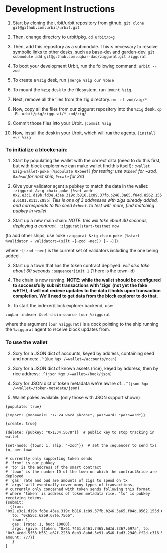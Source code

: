 # Development Instructions

1. Start by cloning the urbit/urbit repository from github.
`git clone git@github.com:urbit/urbit.git`

2. Then, change directory to urbit/pkg.
`cd urbit/pkg`

3. Then, add this repository as a submodule. This is necessary to resolve symbolic
links to other desks, such as base-dev and garden-dev.
`git submodule add git@github.com:uqbar-dao/ziggurat.git ziggurat`

4. To boot your development Urbit, run the following command:
`urbit -F zod`

5. To create a `%zig` desk, run
`|merge %zig our %base`

6. To mount the `%zig` desk to the filesystem, run
`|mount %zig`.

7. Next, remove all the files from the zig directory.
`rm -rf zod/zig/*`

8. Now, copy all the files from our ziggurat repository into the `%zig` desk.
`cp -RL urbit/pkg/ziggurat/* zod/zig/`

9. Commit those files into your Urbit.
`|commit %zig`

10. Now, install the desk in your Urbit, which will run the agents.
`|install our %zig`

### To initialize a blockchain:

1. Start by populating the wallet with the correct data (need to do this first, but with block explorer we can make wallet find this itself):
`:wallet &zig-wallet-poke [%populate 0xbeef]`
*for testing: use `0xbeef` for ~zod, `0xdead` for next ship, `0xcafe` for 3rd*

2. Give your validator agent a pubkey to match the data in the wallet:
`:ziggurat &zig-chain-poke [%set-addr 0x2.e3c1.d19b.fd3e.43aa.319c.b816.1c89.37fb.b246.3a65.f84d.8562.155d.6181.8113.c85b]`
*This is one of 3 addresses with zigs already added, and corresponds to the seed `0xbeef`. to test with more, find matching pubkey in wallet*

2. Start up a new main chain: *NOTE: this will take about 30 seconds, deploying a contract..*
`:ziggurat|start-testnet now`

(to add other ships, use poke `:ziggurat &zig-chain-poke [%start %validator ~ validators=(silt ~[~zod ~nec]) [~ ~]]`)

where `~[~zod ~nec]` is the current set of validators including the one being added

3. Start up a town that has the token contract deployed: *will also take about 30 seconds*
`:sequencer|init 1`
(1 here is the town-id)

4. The chain is now running. **NOTE: while the wallet should be configured to successfully submit transactions with 'zigs' (not yet the fake wETH), it will not recieve updates to the data it holds upon transaction completion. We'll need to get data from the block explorer to do that.**

5. To start the indexer/block explorer backend, use:
```
:uqbar-indexer &set-chain-source [our %ziggurat]
```
where the argument `[our %ziggurat]` is a dock pointing to the ship running the `%ziggurat` agent to receive block updates from.

### To use the wallet

2. Scry for a JSON dict of accounts, keyed by address, containing seed and nonces:
`.^(@ux %gx /=wallet=/accounts/noun)`

3. Scry for a JSON dict of known assets (rice), keyed by address, then by rice address:
`.^(json %gx /=wallet=/book/json)`

4. Scry for JSON dict of token metadata we're aware of:
`.^(json %gx /=wallet=/token-metadata/json)`

4. Wallet pokes available:
(only those with JSON support shown)
```
{populate: true}

{import: {mnemonic: "12-24 word phrase", password: "password"}}

{create: true}

{delete: {pubkey: "0x1234.5678"}}  # public key to stop tracking in wallet

{set-node: {town: 1, ship: "~zod"}}  # set the sequencer to send txs to, per town

# currently only supporting token sends
# 'from' is our pubkey
# 'to' is the address of the smart contract
# 'town' is the number ID of the town on which the contract&rice are deployed
# 'gas' rate and bud are amounts of zigs to spend on tx
# 'args' will eventually cover many types of transactions,
# currently only concerned with token sends following this format,
# where 'token' is address of token metadata rice, 'to' is pubkey receiving tokens.
{submit:
  {from: "0x2.e3c1.d19b.fd3e.43aa.319c.b816.1c89.37fb.b246.3a65.f84d.8562.155d.6181.8113.c85b",
   to: "0x656c.6269.676e.7566",
   town: 1,
   gas: {rate: 1, bud: 10000},
   args: {give: {token: "0x61.7461.6461.7465.6d2d.7367.697a", to: "0x3.4cdd.5f53.b551.e62f.2238.6eb3.8abd.3e91.a546.fad3.2940.ff2d.c316.50dd.8d38.e609", amount: 777}}
   }
}
```
